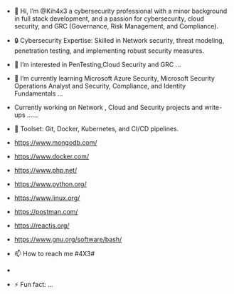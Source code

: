 - 👋 Hi, I’m @Kih4x3 a cybersecurity professional with a minor background in full stack development,
   and a passion for cybersecurity, cloud security, and GRC (Governance, Risk Management, and Compliance).
  
- 🔒 Cybersecurity Expertise: Skilled in Network security, threat modeling, penetration testing, and implementing robust security measures.

- 👀 I’m interested in PenTesting,Cloud Security and GRC ...

- 🌱 I’m currently learning Microsoft Azure Security, Microsoft Security  Operations Analyst and Security, Compliance, and Identity Fundamentals   ...

- Currently working on Network , Cloud and Security projects and write-ups ......
  
- 🔧 Toolset: Git, Docker, Kubernetes, and CI/CD pipelines.
  
- https://www.mongodb.com/
- https://www.docker.com/
- https://www.php.net/
- https://www.python.org/
- https://www.linux.org/
- https://postman.com/
- https://reactjs.org/
- https://www.gnu.org/software/bash/

  
- 📫 How to reach me #4X3#
- 
- ⚡ Fun fact: ...


